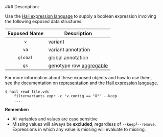 <div class="cmdhead"></div>

<div class="description"></div>

<div class="synopsis"></div>

<div class="options"></div>

<div class="cmdsubsection">
### Description:

Use the [Hail expression language](#HailExpressionLanguage) to supply a boolean expression involving the following exposed data structures:

Exposed Name | Description
:-: | ---
`v`  | variant
`va` | variant annotation
`global` | global annotation
`gs` | genotype row [aggregable](#aggregables)

    
For more information about these exposed objects and how to use them, see the documentation on [representation](#Representation) and the [Hail expression language](#HailExpressionLanguage).

```
$ hail read file.vds
    filtervariants expr -c 'v.contig == "X"' --keep
    ...
```


**Remember:**
 - All variables and values are case sensitive
 - Missing values will always be **excluded**, regardless of `--keep`/`--remove`.  Expressions in which any value is missing will evaluate to missing.

</div>